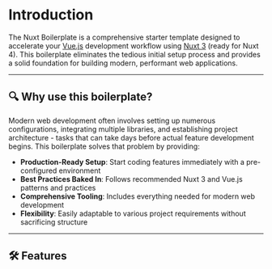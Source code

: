 # Introduction

The Nuxt Boilerplate is a comprehensive starter template designed to accelerate your [Vue.js](https://vuejs.org) development workflow using [Nuxt 3](https://nuxt.com) (ready for Nuxt 4). This boilerplate eliminates the tedious initial setup process and provides a solid foundation for building modern, performant web applications.

---

## 🔍 Why use this boilerplate?

Modern web development often involves setting up numerous configurations, integrating multiple libraries, and establishing project architecture - tasks that can take days before actual feature development begins. This boilerplate solves that problem by providing:

- **Production-Ready Setup**: Start coding features immediately with a pre-configured environment
- **Best Practices Baked In**: Follows recommended Nuxt 3 and Vue.js patterns and practices
- **Comprehensive Tooling**: Includes everything needed for modern web development
- **Flexibility**: Easily adaptable to various project requirements without sacrificing structure

---

## 🛠 Features
